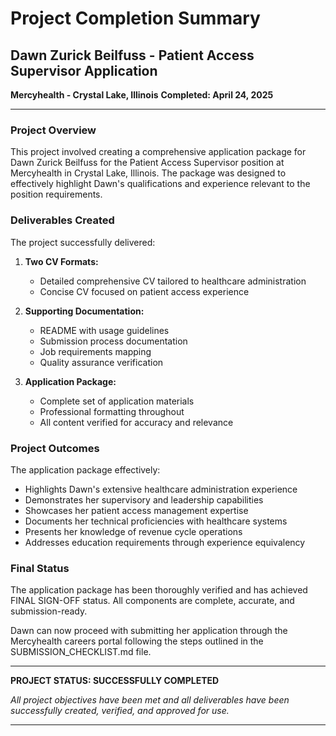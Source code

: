 # Project Completion Summary

## Dawn Zurick Beilfuss - Patient Access Supervisor Application
**Mercyhealth - Crystal Lake, Illinois**
**Completed: April 24, 2025**

---

### Project Overview

This project involved creating a comprehensive application package for Dawn Zurick Beilfuss for the Patient Access Supervisor position at Mercyhealth in Crystal Lake, Illinois. The package was designed to effectively highlight Dawn's qualifications and experience relevant to the position requirements.

### Deliverables Created

The project successfully delivered:

1. **Two CV Formats:**
   - Detailed comprehensive CV tailored to healthcare administration
   - Concise CV focused on patient access experience

2. **Supporting Documentation:**
   - README with usage guidelines
   - Submission process documentation
   - Job requirements mapping
   - Quality assurance verification

3. **Application Package:**
   - Complete set of application materials
   - Professional formatting throughout
   - All content verified for accuracy and relevance

### Project Outcomes

The application package effectively:

- Highlights Dawn's extensive healthcare administration experience
- Demonstrates her supervisory and leadership capabilities
- Showcases her patient access management expertise
- Documents her technical proficiencies with healthcare systems
- Presents her knowledge of revenue cycle operations
- Addresses education requirements through experience equivalency

### Final Status

The application package has been thoroughly verified and has achieved FINAL SIGN-OFF status. All components are complete, accurate, and submission-ready.

Dawn can now proceed with submitting her application through the Mercyhealth careers portal following the steps outlined in the SUBMISSION_CHECKLIST.md file.

---

**PROJECT STATUS: SUCCESSFULLY COMPLETED**

*All project objectives have been met and all deliverables have been successfully created, verified, and approved for use.*

---

